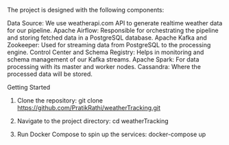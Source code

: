 The project is designed with the following components:

Data Source: We use weatherapi.com API to generate realtime weather data for our pipeline.
Apache Airflow: Responsible for orchestrating the pipeline and storing fetched data in a PostgreSQL database.
Apache Kafka and Zookeeper: Used for streaming data from PostgreSQL to the processing engine.
Control Center and Schema Registry: Helps in monitoring and schema management of our Kafka streams.
Apache Spark: For data processing with its master and worker nodes.
Cassandra: Where the processed data will be stored.

Getting Started 
1) Clone the repository:
git clone https://github.com/PratikRathi/weatherTracking.git

2) Navigate to the project directory:
cd weatherTracking

3) Run Docker Compose to spin up the services:
docker-compose up



